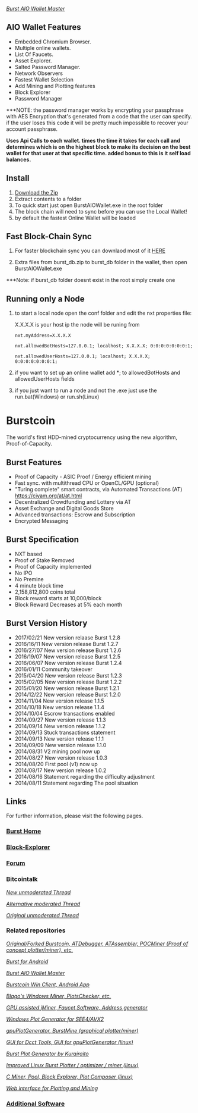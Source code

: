 [*Burst AIO Wallet Master*](https://github.com/SOELexicon)

## AIO Wallet Features

- Embedded Chromium Browser.
- Multiple online wallets.
- List Of Faucets.
- Asset Explorer.
- Salted Password Manager.
- Network Observers
- Fastest Wallet Selection
- Add Mining and Plotting features
- Block Explorer
- Password Manager

***NOTE: the password manager works by encrypting your passphrase with AES Encryption that's generated from a code that the user can specify. if the user loses this code it will be pretty much impossible to recover your account passphrase.

**Uses Api Calls to each wallet. times the time it takes for each call and determines which is on the highest block to make its decision on the best wallet for that user at that specific time. added bonus to this is it self load balances.**

## Install

1) [Download the Zip](https://github.com/MSFTserver/BurstAIOWallet.git)
2) Extract contents to a folder
3) To quick start just open BurstAIOWallet.exe in the root folder
4) The block chain will need to sync before you can use the Local Wallet! 
5) by default the fastest Online Wallet will be loaded

## Fast Block-Chain Sync

1) For faster blockchain sync you can downlaod most of it [HERE](https://www.dropbox.com/s/xh3p3i8o9idlt5x/burst_db.zip?dl=0)

2) Extra files from burst_db.zip to burst_db folder in the wallet, then open BurstAIOWallet.exe

***Note: if burst_db folder doesnt exist in the root simply create one

## Running only a Node

1) to start a local node open the conf folder and edit the nxt properties file:

    X.X.X.X is your host ip the node will be runing from

    `nxt.myAddress=X.X.X.X`

    `nxt.allowedBotHosts=127.0.0.1; localhost; X.X.X.X; 0:0:0:0:0:0:0:1;`

    `nxt.allowedUserHosts=127.0.0.1; localhost; X.X.X.X; 0:0:0:0:0:0:0:1;`

2) if you want to set up an online wallet add *; to allowedBotHosts and allowedUserHosts fields

3) if you just want to run a node and not the .exe just use the run.bat(Windows) or run.sh(Linux)

# Burstcoin

The world's first HDD-mined cryptocurrency using the new algorithm, Proof-of-Capacity.

## Burst Features

- Proof of Capacity - ASIC Proof / Energy efficient mining
- Fast sync. with multithread CPU or OpenCL/GPU (optional)
- "Turing complete" smart contracts, via Automated Transactions (AT) https://ciyam.org/at/at.html
- Decentralized Crowdfunding and Lottery via AT
- Asset Exchange and Digital Goods Store
- Advanced transactions: Escrow and Subscription
- Encrypted Messaging

## Burst Specification

- NXT based
- Proof of Stake Removed
- Proof of Capacity implemented
- No IPO
- No Premine
- 4 minute block time
- 2,158,812,800 coins total
- Block reward starts at 10,000/block
- Block Reward Decreases at 5% each month

## Burst Version History

- 2017/02/21 New version relaase Burst 1.2.8
- 2016/16/11 New version release Burst 1.2.7
- 2016/27/07 New version release Burst 1.2.6
- 2016/19/07 New version release Burst 1.2.5
- 2016/06/07 New version release Burst 1.2.4            
- 2016/01/11 Community takeover
- 2015/04/20 New version release Burst 1.2.3
- 2015/02/05 New version release Burst 1.2.2
- 2015/01/20 New version release Burst 1.2.1
- 2014/12/22 New version release Burst 1.2.0
- 2014/11/04 New version release 1.1.5
- 2014/10/18 New version release 1.1.4
- 2014/10/04 Escrow transactions enabled
- 2014/09/27 New version release 1.1.3
- 2014/09/14 New version release 1.1.2
- 2014/09/13 Stuck transactions statement
- 2014/09/13 New version release 1.1.1
- 2014/09/09 New version release 1.1.0
- 2014/08/31 V2 mining pool now up
- 2014/08/27 New version release 1.0.3
- 2014/08/20 First pool (v1) now up
- 2014/08/17 New version release 1.0.2
- 2014/08/16 Statement regarding the difficulty adjustment
- 2014/08/11 Statement regarding The pool situation

## Links

For further information, please visit the following pages.

### [Burst Home](https://web.burst-team.us)


### [Block-Explorer](http://burstcoin.biz)

### [Forum](https://forums.burst-team.us)

### Bitcointalk
[*New unmoderated Thread*](https://bitcointalk.org/index.php?topic=1541310)

[*Alternative moderated Thread*](https://bitcointalk.org/index.php?topic=1323657)

[*Original unmoderated Thread*](https://bitcointalk.org/index.php?topic=731923)

### Related repositories
[*Original/Forked Burstcoin, ATDebugger, ATAssembler, POCMiner (Proof of concept plotter/miner), etc.*](https://github.com/BurstProject)

[*Burst for Android*](https://github.com/IceBurst/Burst)

[*Burst AIO Wallet Master*](https://github.com/SOELexicon)

[*Burstcoin Win Client, Android App*](https://github.com/dawallet/)

[*Blago's Windows Miner, PlotsChecker, etc.*](https://github.com/Blagodarenko)

[*GPU assisted jMiner, Faucet Software, Address generator*](https://github.com/de-luxe)

[*Windows Plot Generator for SEE4/AVX2*](https://github.com/BurstTools/BurstSoftware)

[*gpuPlotGenerator, BurstMine (graphical plotter/miner)*](https://github.com/bhamon)

[*GUI for Dcct Tools, GUI for gpuPlotGenerator (linux)*](https://github.com/kartojal)

[*Burst Plot Generator by Kurairaito*](https://github.com/Kurairaito)

[*Improved Linux Burst Plotter / optimizer / miner (linux)*](https://github.com/Mirkic7)

[*C Miner, Pool, Block Explorer, Plot Composer (linux)*](https://github.com/uraymeiviar)

[*Web interface for Plotting and Mining*](https://github.com/mrpsion/burst-mining-system)

### [Additional Software](https://forums.burst-team.us/category/9/burst-software)
